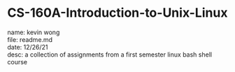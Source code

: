 # CS-160A-Introduction-to-Unix-Linux
name: kevin wong\
file: readme.md\
date: 12/26/21\
desc: a collection of assignments from a first semester linux bash shell course
